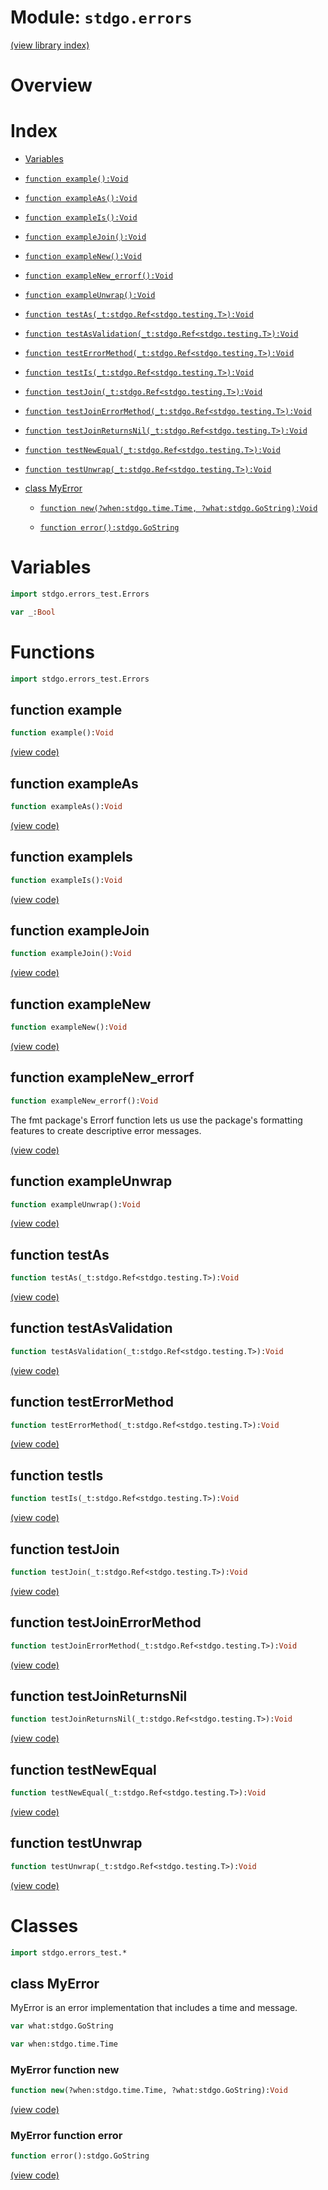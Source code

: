 # Module: `stdgo.errors`

[(view library index)](../stdgo.md)


# Overview





# Index


- [Variables](<#variables>)

- [`function example():Void`](<#function-example>)

- [`function exampleAs():Void`](<#function-exampleas>)

- [`function exampleIs():Void`](<#function-exampleis>)

- [`function exampleJoin():Void`](<#function-examplejoin>)

- [`function exampleNew():Void`](<#function-examplenew>)

- [`function exampleNew_errorf():Void`](<#function-examplenew_errorf>)

- [`function exampleUnwrap():Void`](<#function-exampleunwrap>)

- [`function testAs(_t:stdgo.Ref<stdgo.testing.T>):Void`](<#function-testas>)

- [`function testAsValidation(_t:stdgo.Ref<stdgo.testing.T>):Void`](<#function-testasvalidation>)

- [`function testErrorMethod(_t:stdgo.Ref<stdgo.testing.T>):Void`](<#function-testerrormethod>)

- [`function testIs(_t:stdgo.Ref<stdgo.testing.T>):Void`](<#function-testis>)

- [`function testJoin(_t:stdgo.Ref<stdgo.testing.T>):Void`](<#function-testjoin>)

- [`function testJoinErrorMethod(_t:stdgo.Ref<stdgo.testing.T>):Void`](<#function-testjoinerrormethod>)

- [`function testJoinReturnsNil(_t:stdgo.Ref<stdgo.testing.T>):Void`](<#function-testjoinreturnsnil>)

- [`function testNewEqual(_t:stdgo.Ref<stdgo.testing.T>):Void`](<#function-testnewequal>)

- [`function testUnwrap(_t:stdgo.Ref<stdgo.testing.T>):Void`](<#function-testunwrap>)

- [class MyError](<#class-myerror>)

  - [`function new(?when:stdgo.time.Time, ?what:stdgo.GoString):Void`](<#myerror-function-new>)

  - [`function error():stdgo.GoString`](<#myerror-function-error>)

# Variables


```haxe
import stdgo.errors_test.Errors
```


```haxe
var _:Bool
```


# Functions


```haxe
import stdgo.errors_test.Errors
```


## function example


```haxe
function example():Void
```





[\(view code\)](<./Errors.hx#L258>)


## function exampleAs


```haxe
function exampleAs():Void
```





[\(view code\)](<./Errors.hx#L488>)


## function exampleIs


```haxe
function exampleIs():Void
```





[\(view code\)](<./Errors.hx#L476>)


## function exampleJoin


```haxe
function exampleJoin():Void
```





[\(view code\)](<./Errors.hx#L243>)


## function exampleNew


```haxe
function exampleNew():Void
```





[\(view code\)](<./Errors.hx#L226>)


## function exampleNew\_errorf


```haxe
function exampleNew_errorf():Void
```


The fmt package's Errorf function lets us use the package's formatting  
features to create descriptive error messages.  



[\(view code\)](<./Errors.hx#L236>)


## function exampleUnwrap


```haxe
function exampleUnwrap():Void
```





[\(view code\)](<./Errors.hx#L501>)


## function testAs


```haxe
function testAs(_t:stdgo.Ref<stdgo.testing.T>):Void
```





[\(view code\)](<./Errors.hx#L360>)


## function testAsValidation


```haxe
function testAsValidation(_t:stdgo.Ref<stdgo.testing.T>):Void
```





[\(view code\)](<./Errors.hx#L409>)


## function testErrorMethod


```haxe
function testErrorMethod(_t:stdgo.Ref<stdgo.testing.T>):Void
```





[\(view code\)](<./Errors.hx#L220>)


## function testIs


```haxe
function testIs(_t:stdgo.Ref<stdgo.testing.T>):Void
```





[\(view code\)](<./Errors.hx#L309>)


## function testJoin


```haxe
function testJoin(_t:stdgo.Ref<stdgo.testing.T>):Void
```





[\(view code\)](<./Errors.hx#L286>)


## function testJoinErrorMethod


```haxe
function testJoinErrorMethod(_t:stdgo.Ref<stdgo.testing.T>):Void
```





[\(view code\)](<./Errors.hx#L299>)


## function testJoinReturnsNil


```haxe
function testJoinReturnsNil(_t:stdgo.Ref<stdgo.testing.T>):Void
```





[\(view code\)](<./Errors.hx#L266>)


## function testNewEqual


```haxe
function testNewEqual(_t:stdgo.Ref<stdgo.testing.T>):Void
```





[\(view code\)](<./Errors.hx#L208>)


## function testUnwrap


```haxe
function testUnwrap(_t:stdgo.Ref<stdgo.testing.T>):Void
```





[\(view code\)](<./Errors.hx#L463>)


# Classes


```haxe
import stdgo.errors_test.*
```


## class MyError


MyError is an error implementation that includes a time and message.  



```haxe
var what:stdgo.GoString
```


```haxe
var when:stdgo.time.Time
```


### MyError function new


```haxe
function new(?when:stdgo.time.Time, ?what:stdgo.GoString):Void
```





[\(view code\)](<./Errors_test.hx#L51>)


### MyError function error


```haxe
function error():stdgo.GoString
```





[\(view code\)](<./Errors_test.hx#L520>)


